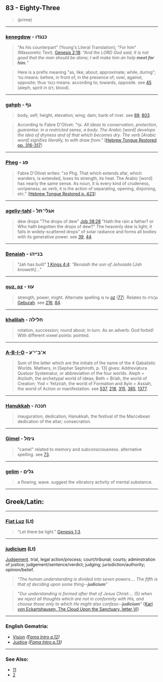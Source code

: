 ## 83 - Eighty-Three
> (prime)

---

### [kenegdow](/keys/KNGDV) - כנגדו
> "As his counterpart" (Young's Literal Translation); "For him" (Massoretic Text). [Genesis 2:18](http://biblehub.com/genesis/2-18.htm): *"And the LORD God said, It is not good that the man should be alone; I will make him an help **meet for him.**"*

> Here is a prefix meaning "as, like; about; approximate; while, during"; נגד means: before, in front of, in the presence of; over, against, opposite; thus כנגד means: according to; towards, opposite. see [45](45) (aleph, spirit in דם, blood).

---

### [gahph](/keys/GP) - גף
> body, self; height, elevation; wing; dam; bank of river. see [89](89), [803](803).

> According to Fabre D'Olivet: *"גף. All ideas to conservation, protection, guarantee: in a restricted sense, a body. The Arabic [word] develops the idea of dryness and of that which becomes dry. The verb [Arabic word] signifies literally, to with draw from."* [[Hebrew Tongue Restored pp. 316-317](https://archive.org/stream/hebraictongueres00fabriala#page/n337/mode/2up)]

---

### [Pheg](/keys/PG) - פג
> Fabre D'Olivet writes: "פג Phg. That which extends afar, which wanders, is extended, loses its strength, its heat. The Arabic [word] has nearly the same sense. As noun, it is every kind of crudeness, unripeness; as verb, it is the action of separating, opening, disjoining, etc." [[Hebrew Tongue Restored p. 423](https://archive.org/stream/hebraictongueres00fabriala#page/422/mode/2up)]

---

### [ageliy-tahl](/keys/AGLI-TL) - אגלי־תל
> dew drops "The drops of dew" [Job 38:28](http://biblehub.com/job/38-28.htm) "Hath the rain a father? or Who hath begotten the drops of dew?" The heavenly dew is light; it falls in widely-scattered drops" of solar radiance and forms all bodies with its generative power. see [39](39), [44](44).

---

### [Benaiah](/keys/BNIIHV) - בנייהו
> "Jah has built" [1 Kings 4:4](http://biblehub.com/1_kings/4-4.htm): *"Benaiah the son of Jehoiada [Jah knoweth]..."*

---

### [ouz, oz](/keys/OVZ) - עוז
> strength, power, might. Alternate spelling is עז [oz](/keys/OZ) ([77](77)). Relates to גבורה [Geburah](/keys/GVBRH). see [216](216), [84](84).

---

### [khalilah](/keys/ChLILH) - חלילה
> rotation, succession; round about; in turn. As an adverb: God forbid! With different vowel points: pointed.

---

### [A-B-I-O](/keys/A-B-I-O) - א־ב־י־ע
> Sum of the letter which are the initials of the name of the 4 Qabalistic Worlds. Mathers, in [Sepher Sephiroth, p. 13] gives: Addreviatura Qustuor Systematur, or abbreviation of the four worlds. Aleph = Atziluth, the archetypal world of ideas; Beth = Briah, the world of Creation; Yod = Yetzirah, the world of Formation and Ayin = Assiah, the world of Action or manifestation. see [537](537), [218](218), [315](315), [385](385), [1377](1377).

---

### [Hanukkah](/keys/ChNKH) - חנכה
> inauguration, dedication; Hanukkah, the festival of the Maccebean dedication of the altar; consecration.

---

### [Gimel](/keys/GIML) - גימל
> "camel" related to memory and subconsciousness. alternative spelling. see [73](73).

---

### [gelim](/keys/GLIM) - גלים
> a flowing, wave. suggest the vibratory activity of mental substance.

---

## Greek/Latin:

---

### [Fiat Luz](/latin?word=Fiat+Luz) (Lt)
> "Let there be light." [Genesis 1:3](http://biblehub.com/genesis/1-3.htm).

---

### [judicium](/latin?word=judicium) (Lt)
[Judgement](http://archives.nd.edu/cgi-bin/wordz.pl?keyword=judicium). trial, legal action/process; court/tribunal; courts; adminstration of justice; judgement/sentence/verdict; judging; jurisdiction/authority; opinion/belief.

> *"The human understanding is divided into seven powers.... The fifth is that of deciding upon some thing--**judicium**"*

> *"Our understanding is formed after that of Jesus Christ:... (5) when we reject all thoughts which are not in conformity with His, and choose those only to which He might also confess--**judicium**"* {[Karl von Eckartshausen, The Cloud Upon the Sanctuary, letter VI](cloud-upon-sanctuary)}

---

### English Gematria:

- [Vision](/english?word=Vision) *([Fama Intro p.12](https://archive.org/stream/fameconfessionof00vaug#page/n12/mode/2up))*
- [Justice](/english?word=Justice) *([Fama Intro p.13](https://archive.org/stream/fameconfessionof00vaug#page/n13/mode/2up))*

---

### See Also:

- [11](11)
- [2](2)
